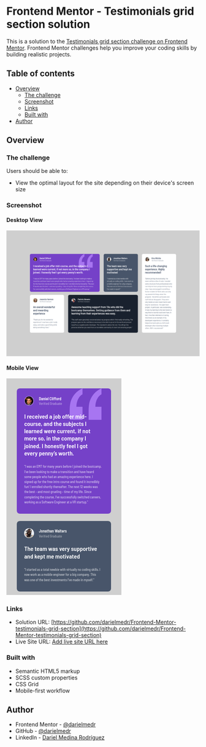 # Frontend Mentor - Testimonials grid section solution

This is a solution to the [Testimonials grid section challenge on Frontend Mentor](https://www.frontendmentor.io/challenges/testimonials-grid-section-Nnw6J7Un7). Frontend Mentor challenges help you improve your coding skills by building realistic projects.

## Table of contents

- [Overview](#overview)
  - [The challenge](#the-challenge)
  - [Screenshot](#screenshot)
  - [Links](#links)
  - [Built with](#built-with)
- [Author](#author)

## Overview

### The challenge

Users should be able to:

- View the optimal layout for the site depending on their device's screen size

### Screenshot

#### Desktop View

![](./assets/result-screenshot/desktop-1440px.png)

#### Mobile View

![](./assets/result-screenshot/mobile-375px.png)

### Links

- Solution URL: [https://github.com/darielmedr/Frontend-Mentor-testimonials-grid-section](https://github.com/darielmedr/Frontend-Mentor-testimonials-grid-section)
- Live Site URL: [Add live site URL here](https://your-live-site-url.com)

### Built with

- Semantic HTML5 markup
- SCSS custom properties
- CSS Grid
- Mobile-first workflow

## Author

- Frontend Mentor - [@darielmedr](https://www.frontendmentor.io/profile/darielmedr)
- GitHub - [@darielmedr](https://github.com/darielmedr)
- LinkedIn - [Dariel Medina Rodríguez](https://www.linkedin.com/in/darielmedr)
